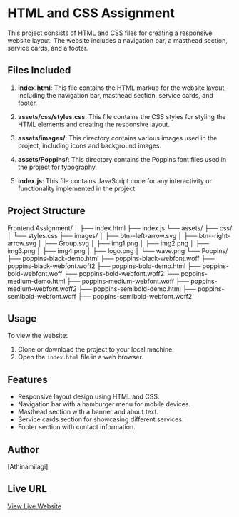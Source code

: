 # HTML and CSS Assignment

This project consists of HTML and CSS files for creating a responsive website layout. The website includes a navigation bar, a masthead section, service cards, and a footer.

## Files Included

1. **index.html**: This file contains the HTML markup for the website layout, including the navigation bar, masthead section, service cards, and footer.

2. **assets/css/styles.css**: This file contains the CSS styles for styling the HTML elements and creating the responsive layout.

3. **assets/images/**: This directory contains various images used in the project, including icons and background images.

4. **assets/Poppins/**: This directory contains the Poppins font files used in the project for typography.

5. **index.js**: This file contains JavaScript code for any interactivity or functionality implemented in the project.

## Project Structure

Frontend Assignment/
│
├── index.html
├── index.js
└── assets/
├── css/
│ └── styles.css
├── images/
│ ├── btn--left-arrow.svg
│ ├── btn--right-arrow.svg
│ ├── Group.svg
│ ├── img1.png
│ ├── img2.png
│ ├── img3.png
│ ├── img4.png
│ ├── logo.png
│ └── wave.png
└── Poppins/
├── poppins-black-demo.html
├── poppins-black-webfont.woff
├── poppins-black-webfont.woff2
├── poppins-bold-demo.html
├── poppins-bold-webfont.woff
├── poppins-bold-webfont.woff2
├── poppins-medium-demo.html
├── poppins-medium-webfont.woff
├── poppins-medium-webfont.woff2
├── poppins-semibold-demo.html
├── poppins-semibold-webfont.woff
├── poppins-semibold-webfont.woff2

## Usage

To view the website:

1. Clone or download the project to your local machine.
2. Open the `index.html` file in a web browser.

## Features

- Responsive layout design using HTML and CSS.
- Navigation bar with a hamburger menu for mobile devices.
- Masthead section with a banner and about text.
- Service cards section for showcasing different services.
- Footer section with contact information.

## Author

[Athinamilagi]

## Live URL

[View Live Website](https://example.com)
